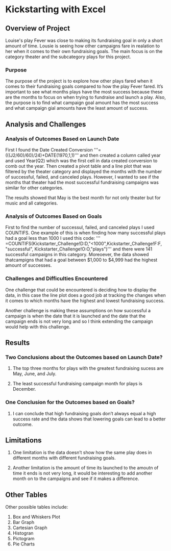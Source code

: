 
# Kickstarting with Excel

## Overview of Project
Louise's play Fever was close to making its fundraising goal in only a short amount of time. Lousie is seeing how other campaigns fare in realation to her when it comes to their own fundraising goals. The main focus is on the category theater and the subcategory plays for this project. 

### Purpose

The purpose of the project is to explore how other plays fared when it comes to their fundraising goals compared to how the play Fever fared. It’s important to see what months plays have the most success because these are the months to focus on when trying to fundraise and launch a play. Also, the purpose is to find what campaign goal amount has the most success and what campaign gial amounts have the least amount of success. 

## Analysis and Challenges

### Analysis of Outcomes Based on Launch Date

First I found the Date Created Conversion 
'''=(((J2/60)/60)/24)+DATE(1970,1,1)'''
 and then created a column called year and used Year(Q2) which was the first cell in data created conversion to comb out the year. Then created a pivot table and a line plot that was filtered by the theater category and displayed the months with the number of successful, failed, and canceled plays. However, I wanted to see if the months that theater had the most successful fundraising campaigns was similar for other categories.
 
The results showed that May is the best month for not only theater but for music and all categories. 


### Analysis of Outcomes Based on Goals

First to find the number of successul, failed, and canceled plays I used COUNTIFS. One example of this is when finding how many successful plays had a goal less than 1000 I used this code:
''' =COUNTIFS(Kickstarter_Challenge!D:D,"<1000",Kickstarter_Challenge!F:F, "successful", Kickstarter_Challenge!O:O,"plays")'''
 and there were 141 successful campaigns in this category. Moreoever, the data showed thatcampigns that had a goal between $1,000 to $4,999 had the highest amount of successes. 

### Challenges and Difficulties Encountered

One challenge that could be encountered is deciding how to display the data, in this case the line plot does a good job at tracking the changes when it comes to which months have the highest and lowest fundraising success. 

Another challenge is making these assumptions on how successful a campaign is when the date that it is launched and the date that the campaign ends is not very long and so I think extending the campaign would help with this challenge. 

## Results

### Two Conclusions about the Outcomes based on Launch Date?

1. The top three months for plays with the greatest fundraising sucess are May, June, and July.

2. The least successful fundraising campaign month for plays is December. 

 ### One Conclusion for the Outcomes based on Goals?

1. I can conclude that high fundraising goals don’t always equal a high success rate and the data shows that lowering goals can lead to a better outcome. 

## Limitations

1. One limitation is the data doesn’t show how the same play does in different months with different fundraising goals. 

2. Another limitation is the amount of time its launched to the amoutn of time it ends is not very long, it would be interesting to add another month on to the campaigns and see if it makes a difference. 

## Other Tables

Other possible tables include: 
1. Box and Whiskers Plot
2. Bar Graph
3. Cartesian Graph
4. Histogran
5. Pictogram
6. Pie Charts
